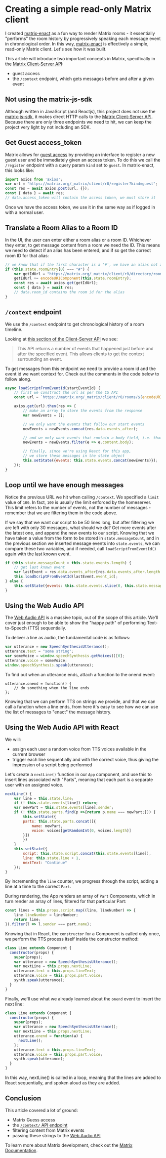 # Creating a simple read-only Matrix client

I created [matrix-enact] as a fun way to render Matrix rooms - it essentially "performs" the room history by progressively speaking each message event in chronological order. In this way, [matrix-enact] is effectively a simple, read-only Matrix client. Let's see how it was built.

This article will introduce two important concepts in Matrix, specifically in the [Matrix Client-Server API]:

* guest access
* the `/context` endpoint, which gets messages before and after a given event

## Not using the matrix-js-sdk

Although written in JavaScript (and Reactjs), this project does not use the [matrix-js-sdk], it makes direct HTTP calls to the [Matrix Client-Server API]. Because there are only three endpoints we need to hit, we can keep the project very light by not including an SDK.

## Get Guest access_token

Matrix allows for [guest access](https://matrix.org/docs/spec/client_server/latest.html#guest-access) by providing an interface to register a new guest user and be immediately given an access token. To do this we call the `/register` endpoint with a query param `kind` set to `guest`. In matrix-enact, this looks like:

```javascript
import axios from 'axios';
var url = "https://matrix.org/_matrix/client/r0/register?kind=guest";
const res = await axios.post(url, {});
const { data } = await res;
// data.access_token will contain the access token, we must store it
```

Once we have the access token, we use it in the same way as if logged in with a normal user.

## Translate a Room Alias to a Room ID

In the UI, the user can enter either a room alias or a room ID. Whichever they enter, to get message content from a room we need the ID. This means we need to detect if an alias has been entered, and if so get the correct room ID for that alias:

```javascript
// we know that if the first character is a '#', we have an alias not an id
if (this.state.roomEntry[0] === "#") {
    var getIdUrl = "https://matrix.org/_matrix/client/r0/directory/room/";
    getIdUrl += encodeURIComponent(this.state.roomEntry);
    const res = await axios.get(getIdUrl);
    const { data } = await res;
    // data.room_id contains the room id for the alias
}
```

## `/context` endpoint

We use the `/context` endpoint to get chronological history of a room timeline.

Looking at [this section of the Client-Server API][context endpoint] we see:

> This API returns a number of events that happened just before and after the specified event. This allows clients to get the context surrounding an event.

To get messages from this endpoint we need to provide a room id and the event id we want context for. Check out the comments in the code below to follow along.

```javascript
async loadScriptFromEventId(startEventId) {
    // first we construct the url as per the CS API
    const url = `https://matrix.org/_matrix/client/r0/rooms/${encodeURIComponent(roomId)}/context/${encodeURIComponent(startEventId)}?limit=100&access_token=${this.state.accessToken}`;

    axios.get(url).then(res => {
        // make an array to store the events from the response
        var newEvents = [];

        // we only want the events that follow our start events
        newEvents = newEvents.concat(res.data.events_after);

        // and we only want events that contain a body field, i.e. that are messages
        newEvents = newEvents.filter(e => e.content.body);

        // finally, since we're using React for this app,
        // we store these messages in the state object
        this.setState({events: this.state.events.concat(newEvents)});
    });
}
```

## Loop until we have enough messages

Notice the previous URL we hit when calling `/context`. We specified a `limit` value of `100`. In fact, `100` is usually the limit enforced by the homeserver. This limit refers to the number of events, not the number of messages - remember that we are filtering them in the code above.

If we say that we want our script to be 50 lines long, but after filtering we are left with only 30 messages, what should we do? Get more events after the latest one, and append the new events to our script. Knowing that we have taken a value from the form to be stored in `state.messageCount`, and in the previous section we inserted message events into `state.events`, we can compare these two variables, and if needed, call `loadScriptFromEventId()` again with the last known event.

```javascript
if (this.state.messageCount > this.state.events.length) {
    // get last known event
    var lastEvent = res.data.events_after[res.data.events_after.length - 1];
    this.loadScriptFromEventId(lastEvent.event_id);
} else {
    this.setState({events: this.state.events.slice(0, this.state.messageCount), statusMessage: "Done"});
}
```

## Using the Web Audio API

The [Web Audio API] is a massive topic, out of the scope of this article. We'll cover just enough to be able to show the "happy path" of performing Text-to-Speech (TTS) sequentially.

To deliver a line as audio, the fundamental code is as follows:

```javascript
var utterance = new SpeechSynthesisUtterance();
utterance.text = "some string";
var someVoice = window.speechSynthesis.getVoices()[0];
utterance.voice = someVoice;
window.speechSynthesis.speak(utterance);
```

To find out when an utterance ends, attach a function to the onend event:

```
utterance.onend = function() {
    // do something when the line ends
};
```

Knowing that we can perform TTS on strings we provide, and that we can call a function when a line ends, from here it's easy to see how we can use the list of messages to "enact" the message history.

## Using the Web Audio API with React

We will:

* assign each user a random voice from TTS voices available in the current browser
* trigger each line sequentially and with the correct voice, thus giving the impression of a script being performed

Let's create a `nextLine()` function in our `App` component, and use this to insert lines associated with "Parts", meaning that each part is a separate user with an assigned voice.

```javascript
nextLine() {
    var line = this.state.line;
    if (! this.state.events[line]) return;
    var newPart = this.state.events[line].sender;
    if (! this.state.parts.find(p =>{return p.name === newPart;})) {
        this.setState({
        parts: this.state.parts.concat([{
            name: newPart,
            voice: voices[getRandomInt(0, voices.length)]
        }])
        })
    }
    this.setState({
        script: this.state.script.concat(this.state.events[line]),
        line: this.state.line + 1,
        nextText: "Continue"
    });
}
```

By incrementing the `line` counter, we progress through the script, adding a line at a time to the correct `Part`.

During rendering, the App renders an array of `Part` Components, which in turn render an array of lines, filtered for that particular Part:

```javascript
const lines = this.props.script.map((line, lineNumber) => {
    line.lineNumber = lineNumber;
    return line; 
}).filter(l => l.sender === part.name);
```

Knowing that in React, the `constructor` for a Component is called only once, we perform the TTS process itself inside the constructor method:

```javascript
class Line extends Component {
  constructor(props) {
    super(props);
    var utterance = new SpeechSynthesisUtterance();
    var nextLine = this.props.nextLine;
    utterance.text = this.props.lineText;
    utterance.voice = this.props.part.voice;
    synth.speak(utterance);
  }
}
```

Finally, we'll use what we already learned about the `onend` event to insert the next line:

```javascript
class Line extends Component {
  constructor(props) {
    super(props);
    var utterance = new SpeechSynthesisUtterance();
    var nextLine = this.props.nextLine;
    utterance.onend = function(a) {
      nextLine();
    };
    utterance.text = this.props.lineText;
    utterance.voice = this.props.part.voice;
    synth.speak(utterance);
  }
}
```

In this way, nextLine() is called in a loop, meaning that the lines are added to React sequentially, and spoken aloud as they are added.

## Conclusion

This article covered a lot of ground:

* Matrix Guess access
* the [`/context/` API endpoint][context endpoint]
* filtering content from Matrix events
* passing these strings to the [Web Audio API]

To learn more about Matrix development, check out the [Matrix Documentation](https://matrix.org/docs/).

[Matrix Client-Server API]: https://matrix.org/docs/spec/client_server/latest.html
[matrix-enact]: https://github.com/benparsons/matrix-enact
[context]: https://matrix.org/docs/spec/client_server/latest.html#id161
[Web Audio API]: https://developer.mozilla.org/en-US/docs/Web/API/Web_Audio_API
[matrix-js-sdk]: https://github.com/matrix-org/matrix-js-sdk
[context endpoint]: https://matrix.org/docs/spec/client_server/latest.html#id161